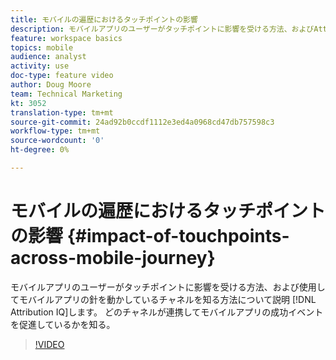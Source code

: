 ```yaml
---
title: モバイルの遍歴におけるタッチポイントの影響
description: モバイルアプリのユーザーがタッチポイントに影響を受ける方法、およびAttribution IQを使用してモバイルアプリの針を動かしているチャネルを知る方法について説明します。 どのチャネルが連携してモバイルアプリの成功イベントを促進しているかを知る。
feature: workspace basics
topics: mobile
audience: analyst
activity: use
doc-type: feature video
author: Doug Moore
team: Technical Marketing
kt: 3052
translation-type: tm+mt
source-git-commit: 24ad92b0ccdf1112e3ed4a0968cd47db757598c3
workflow-type: tm+mt
source-wordcount: '0'
ht-degree: 0%

---
```



# モバイルの遍歴におけるタッチポイントの影響 {#impact-of-touchpoints-across-mobile-journey}

モバイルアプリのユーザーがタッチポイントに影響を受ける方法、および使用してモバイルアプリの針を動かしているチャネルを知る方法について説明 [!DNL Attribution IQ]します。 どのチャネルが連携してモバイルアプリの成功イベントを促進しているかを知る。

>[!VIDEO](https://video.tv.adobe.com/v/27827/?quality=12)
